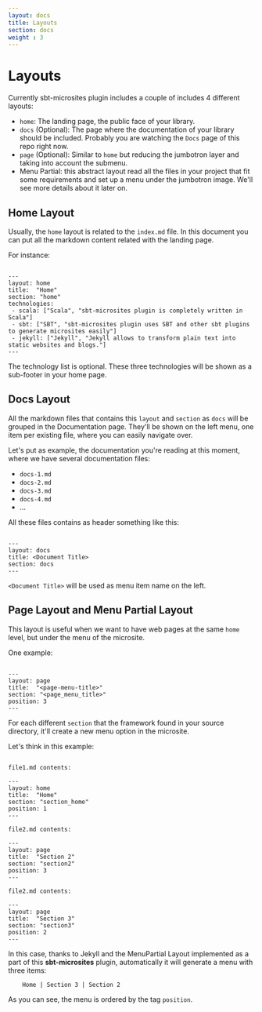 ```yaml
---
layout: docs
title: Layouts
section: docs
weight : 3
---
```


# Layouts

Currently sbt-microsites plugin includes a couple of includes 4 different layouts:

- `home`: The landing page, the public face of your library.
- `docs` (Optional): The page where the documentation of your library should be included. Probably you are watching the `Docs` page of this repo right now.
- `page` (Optional): Similar to `home` but reducing the jumbotron layer and taking into account the submenu.
- Menu Partial: this abstract layout read all the files in your project that fit some requirements and set up a menu under the jumbotron image. We'll see more details about it later on.

## Home Layout

Usually, the `home` layout is related to the `index.md` file. In this document you can put all the markdown content related with the landing page.

For instance:

```

---
layout: home
title:  "Home"
section: "home"
technologies:
 - scala: ["Scala", "sbt-microsites plugin is completely written in Scala"]
 - sbt: ["SBT", "sbt-microsites plugin uses SBT and other sbt plugins to generate microsites easily"]
 - jekyll: ["Jekyll", "Jekyll allows to transform plain text into static websites and blogs."]
---
```

The technology list is optional. These three technologies will be shown as a sub-footer in your home page.

## Docs Layout

All the markdown files that contains this `layout` and `section` as `docs` will be grouped in the Documentation page. They'll be shown on the left menu, one item per existing file, where you can easily navigate over.

Let's put as example, the documentation you're reading at this moment,  where we have several documentation files:

- `docs-1.md`
- `docs-2.md`
- `docs-3.md`
- `docs-4.md`
- ...

All these files contains as header something like this:

```

---
layout: docs
title: <Document Title>
section: docs
---
```

`<Document Title>` will be used as menu item name on the left.

## Page Layout and Menu Partial Layout

This layout is useful when we want to have web pages at the same `home` level, but under the menu of the microsite. 

One example:

```

---
layout: page
title:  "<page-menu-title>"
section: "<page_menu_title>"
position: 3
---
```

For each different `section` that the framework found in your source directory, it'll create a new menu option in the microsite.

Let's think in this example:

```

file1.md contents:

---
layout: home
title:  "Home"
section: "section_home"
position: 1
---

file2.md contents:

---
layout: page
title:  "Section 2"
section: "section2"
position: 3
---

file2.md contents:

---
layout: page
title:  "Section 3"
section: "section3"
position: 2
---
```

In this case, thanks to Jekyll and the MenuPartial Layout implemented as a part of this **sbt-microsites** plugin, automatically it will generate a menu with three items:
 
        Home | Section 3 | Section 2 
        
As you can see, the menu is ordered by the tag `position`.